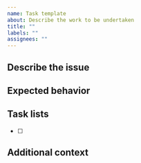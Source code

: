 ```yaml
---
name: Task template
about: Describe the work to be undertaken
title: ""
labels: ""
assignees: ""
---
```


## Describe the issue

## Expected behavior

## Task lists

- [ ]

## Additional context
